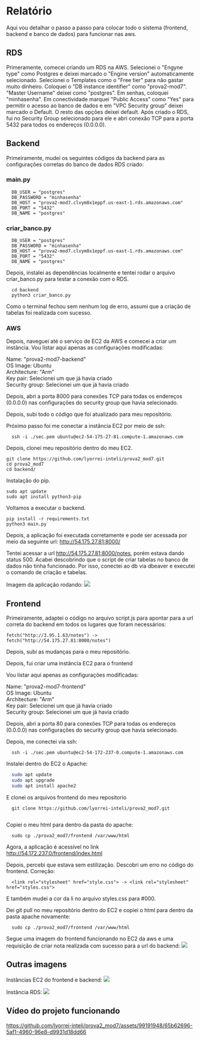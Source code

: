 # Relatório
Aqui vou detalhar o passo a passo para colocar todo o sistema (frontend, backend e banco de dados) para funcionar nas aws. 

## RDS
Primeramente, comecei criando um RDS na AWS. Selecionei o "Engyne type" como Postgres e deixei marcado o "Engine version" automaticamente selecionado. Selecionei o Templates como o "Free tier" para não gastar muito dinheiro. Coloquei o "DB instance identifier" como "prova2-mod7". "Master Username" deixei como "postgres". Em senhas, coloquei "minhasenha". Em conectividade marquei "Public Access" como "Yes" para permitir o acesso ao banco de dados e em "VPC Security group" deixei marcado o Default. O resto das opções deixei default. 
Após criado o RDS, fui no Security Group selecionado para ele e abri conexão TCP para a porta 5432 para todos os endereços (0.0.0.0).

## Backend
Primeiramente, mudei os seguintes códigos da backend para as configurações corretas do banco de dados RDS criado:

### main.py
````
  DB_USER = "postgres"
  DB_PASSWORD = "minhasenha"
  DB_HOST = "prova2-mod7.clvym8x1eppf.us-east-1.rds.amazonaws.com"
  DB_PORT = "5432"
  DB_NAME = "postgres"
````

### criar_banco.py
````
  DB_USER = "postgres"
  DB_PASSWORD = "minhasenha"
  DB_HOST = "prova2-mod7.clvym8x1eppf.us-east-1.rds.amazonaws.com"
  DB_PORT = "5432"
  DB_NAME = "postgres"
````

Depois, instalei as dependências localmente e tentei rodar o arquivo criar_banco.py para testar a conexão com o RDS.

````
  cd backend
  python3 criar_banco.py
````

Como o terminal fechou sem nenhum log de erro, assumi que a criação de tabelas foi realizada com sucesso.

### AWS
Depois, naveguei até o serviço de EC2 da AWS e comecei a criar um instância. Vou listar aqui apenas as configurações modificadas:

Name: "prova2-mod7-backend" <br/>
OS Image: Ubuntu <br/>
Architecture: "Arm" <br/>
Key pair: Selecionei um que já havia criado <br/>
Security group: Selecionei um que já havia criado <br/>

Depois, abri a porta 8000 para conexões TCP para todas os endereços (0.0.0.0) nas configurações do security group que havia selecionado.

Depois, subi todo o código que foi atualizado para meu repositório.

Próximo passo foi me conectar a instância EC2 por meio de ssh:
````
  ssh -i ./sec.pem ubuntu@ec2-54-175-27-81.compute-1.amazonaws.com
````

Depois, clonei meu repositório dentro do meu EC2.


````
git clone https://github.com/lyorrei-inteli/prova2_mod7.git
cd prova2_mod7
cd backend/
````

Instalação do pip.
````
sudo apt update
sudo apt install python3-pip
````

Voltamos a executar o backend.
````
pip install -r requirements.txt
python3 main.py
````

Depois, a aplicação foi executada corretamente e pode ser acessada por meio da seguinte url:
http://54.175.27.81:8000/

Tentei acessar a url http://54.175.27.81:8000/notes, porém estava dando status 500. Acabei descobrindo que o script de criar tabelas no banco de dados não tinha funcionado. Por isso, conectei ao db via dbeaver e executei o comando de criação e tabelas. 

Imagem da aplicação rodando:
<img src="./media/backend-funcionando.png">

## Frontend
Primeiramente, adaptei o código no arquivo script.js para apontar para a url correta do backend em todos os lugares que foram necessários:
````
fetch("http://3.95.1.63/notes") -> fetch("http://54.175.27.81:8000/notes")
````
Depois, subi as mudanças para o meu repositório.

Depois, fui criar uma instância EC2 para o frontend

Vou listar aqui apenas as configurações modificadas:

Name: "prova2-mod7-frontend" <br/>
OS Image: Ubuntu <br/>
Architecture: "Arm" <br/>
Key pair: Selecionei um que já havia criado <br/>
Security group: Selecionei um que já havia criado <br/>

Depois, abri a porta 80 para conexões TCP para todas os endereços (0.0.0.0) nas configurações do security group que havia selecionado.

Depois, me conectei via ssh:
````
  ssh -i ./sec.pem ubuntu@ec2-54-172-237-0.compute-1.amazonaws.com
````


Instalei dentro do EC2 o Apache:

```bash
  sudo apt update
  sudo apt upgrade
  sudo apt install apache2

```
E clonei os arquivos frontend do meu repositorio 
````
  git clone https://github.com/lyorrei-inteli/prova2_mod7.git
  
````

Copiei o meu html para dentro da pasta do apache:
````
  sudo cp ./prova2_mod7/frontend /var/www/html
````

Agora, a aplicação é acessível no link http://54.172.237.0/frontend/index.html

Depois, percebi que estava sem estilização. Descobri um erro no código do frontend. Correção:
````
  <link rel="stylesheet" href="style.css"> -> <link rel="stylesheet" href="styles.css">
````

E também mudei a cor da li no arquivo styles.css para #000.

Dei git pull no meu repositório dentro do EC2 e copiei o html para dentro da pasta apache novamente:
````
  sudo cp ./prova2_mod7/frontend /var/www/html
````

Segue uma imagem do frontend funcionando no EC2 da aws e uma requisição de criar nota realizada com sucesso para a url do backend:
<img src="./media/front-funcionando.png">


## Outras imagens
Instâncias EC2 do frontend e backend:
<img src="./media/ec2.png" />

Instância RDS:
<img src="./media/rds.png" />

## Vídeo do projeto funcionando
https://github.com/lyorrei-inteli/prova2_mod7/assets/99191948/65b62696-5af1-4960-96e8-d9931d18dd66



